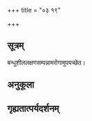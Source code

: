 +++
title = "०३ १९"

+++
## सूत्रम्
बन्धुशीललक्षणसम्पन्नामरोगामुपयच्छेत।
## अनुकूला

## गृह्यतात्पर्यदर्शनम्

